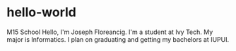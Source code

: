 # hello-world
M15 School
Hello, I'm Joseph Floreancig. I'm a student at Ivy Tech. My major is Informatics. I plan on graduating and getting my bachelors at IUPUI. 
